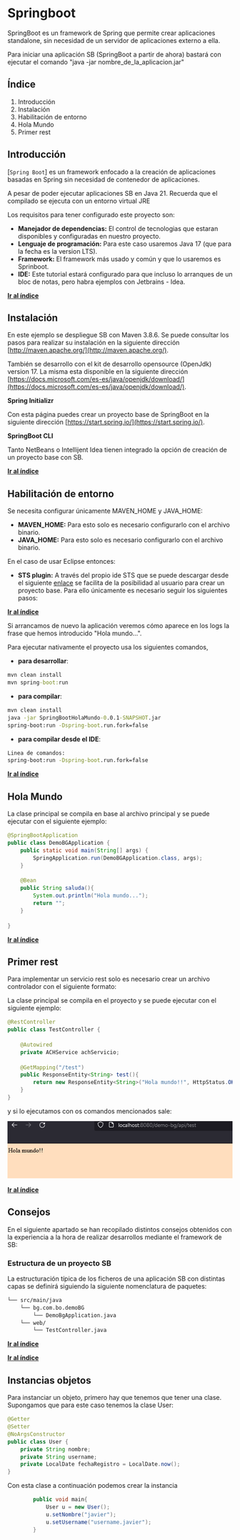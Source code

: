 # Springboot

SpringBoot es un framework de Spring que permite crear aplicaciones standalone, sin necesidad de un servidor de aplicaciones externo a ella.

Para iniciar una aplicación SB (SpringBoot a partir de ahora) bastará con ejecutar el comando "java -jar nombre_de_la_aplicacion.jar"

## Índice
1. Introducción
2. Instalación
3. Habilitación de entorno
4. Hola Mundo
5. Primer rest

## Introducción

[`Spring Boot`] es un framework enfocado a la creación de aplicaciones basadas en Spring sin necesidad de contenedor de aplicaciones.

A pesar de poder ejecutar aplicaciones SB en Java 21. Recuerda que el compilado se ejecuta con un entorno virtual JRE

Los requisitos para tener configurado este proyecto son:
- **Manejador de dependencias:** El control de tecnologias que estaran disponibles y configuradas en nuestro proyecto.
- **Lenguaje de programación:** Para este caso usaremos Java 17 (que para la fecha es la version LTS).
- **Framework:** El framework más usado y común y que lo usaremos es Sprinboot.
- **IDE:** Este tutorial estará configurado para que incluso lo arranques de un bloc de notas, pero habra ejemplos con Jetbrains - Idea.


**[Ir al índice](#Índice)**

## Instalación
En este ejemplo se despliegue SB con Maven 3.8.6. Se puede consultar los pasos para realizar su instalación en la siguiente dirección [http://maven.apache.org/](http://maven.apache.org/).

También se desarrollo con el kit de desarrollo opensource (OpenJdk) version 17. La misma esta disponible en la siguiente dirección [https://docs.microsoft.com/es-es/java/openjdk/download/](https://docs.microsoft.com/es-es/java/openjdk/download/).

**Spring Initializr**

Con esta página puedes crear un proyecto base de SpringBoot en la siguiente dirección [https://start.spring.io/](https://start.spring.io/).

**SpringBoot CLI**

Tanto NetBeans o Intellijent Idea tienen integrado la opción de creación de un proyecto base con SB.


**[Ir al índice](#Índice)**

## Habilitación de entorno

Se necesita configurar únicamente MAVEN_HOME y JAVA_HOME:

- **MAVEN_HOME:** Para esto solo es necesario configurarlo con el archivo binario.
- **JAVA_HOME:** Para esto solo es necesario configurarlo con el archivo binario.

En el caso de usar Eclipse entonces:
- **STS plugin:** A través del propio ide STS que se puede descargar desde el siguiente [enlace](https://spring.io/tools/sts/all) se facilita de la posibilidad al usuario para crear un proyecto base. Para ello únicamente es necesario seguir los siguientes pasos:

**[Ir al índice](#Índice)**


Si arrancamos de nuevo la aplicación veremos cómo aparece en los logs la frase que hemos introducido "Hola mundo...".

Para ejecutar nativamente el proyecto usa los siguientes comandos,
- **para desarrollar**:
```cmd
mvn clean install
mvn spring-boot:run
```
- **para compilar**:
```cmd
mvn clean install
java -jar SpringBootHolaMundo-0.0.1-SNAPSHOT.jar
spring-boot:run -Dspring-boot.run.fork=false
```
- **para compilar desde el IDE**:
```cmd
Linea de comandos:
spring-boot:run -Dspring-boot.run.fork=false
```

**[Ir al índice](#Índice)**
## Hola Mundo

La clase principal se compila en base al archivo principal y se puede ejecutar con el siguiente ejemplo:

```java
@SpringBootApplication
public class DemoBGApplication {
	public static void main(String[] args) {
		SpringApplication.run(DemoBGApplication.class, args);
	}
	
	@Bean 
	public String saluda(){
		System.out.println("Hola mundo...");
		return "";
	}
	
}
```

**[Ir al índice](#Índice)**

## Primer rest

Para implementar un servicio rest solo es necesario crear un archivo controlador con el siguiente formato:

La clase principal se compila en el proyecto y se puede ejecutar con el siguiente ejemplo:

```java
@RestController
public class TestController {

    @Autowired
	private ACHService achServicio;

    @GetMapping("/test")
    public ResponseEntity<String> test(){
        return new ResponseEntity<String>("Hola mundo!!", HttpStatus.OK);
    }
}
```
y si lo ejecutamos con os comandos mencionados sale:

<p align="center"><img src="https://raw.githubusercontent.com/javiercode/demoBG/main/src/main/resources/assets/holaMundo.png"></p>

**[Ir al índice](#Índice)**


## Consejos
En el siguiente apartado se han recopilado distintos consejos obtenidos con la experiencia a la hora de realizar desarrollos mediante el framework de SB:
### Estructura de un proyecto SB
La estructuración típica de los ficheros de una aplicación SB con distintas capas se definirá siguiendo la siguiente nomenclatura de paquetes:
```xml
└── src/main/java
    └── bg.com.bo.demoBG
        └── DemoBgApplication.java
    └── web/
        └── TestController.java
```
**[Ir al índice](#Índice)**

**[Ir al índice](#Índice)**

## Instancias objetos

Para instanciar un objeto, primero hay que tenemos que tener una clase. Supongamos que para este caso tenemos la clase User:

```java
@Getter
@Setter
@NoArgsConstructor
public class User {
    private String nombre;
    private String username;
    private LocalDate fechaRegistro = LocalDate.now();
}
```

Con esta clase a continuación podemos crear la instancia

```java
        public void main{
            User u = new User();
            u.setNombre("javier");
            u.setUsername("username.javier");
        }
```